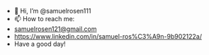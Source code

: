 - 👋 Hi, I’m @samuelrosen111
- 📫 How to reach me:
-  samuelrosen121@gmail.com
-  https://www.linkedin.com/in/samuel-ros%C3%A9n-9b902122a/
-  Have a good day!

<!---
samuelrosen111/samuelrosen111 is a ✨ special ✨ repository because its `README.md` (this file) appears on your GitHub profile.
You can click the Preview link to take a look at your changes.
--->
